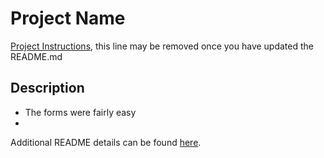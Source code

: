 # Project Name

[Project Instructions](./INSTRUCTIONS.md), this line may be removed once you have updated the README.md

## Description

- The forms were fairly easy
- 

Additional README details can be found [here](https://github.com/PrimeAcademy/readme-template/blob/master/README.md).
